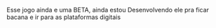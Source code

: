 Esse jogo ainda e uma BETA, ainda estou Desenvolvendo ele pra ficar bacana e ir para as plataformas digitais 
